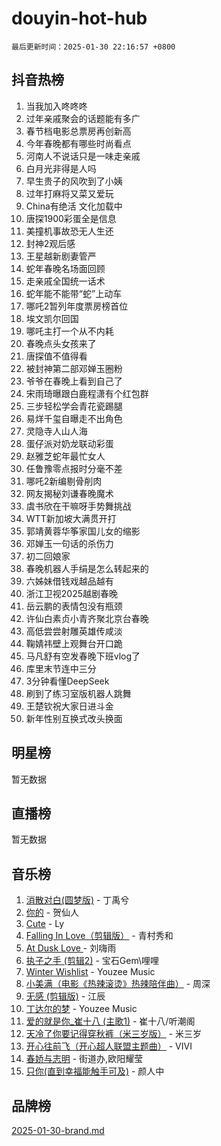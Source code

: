 # douyin-hot-hub

`最后更新时间：2025-01-30 22:16:57 +0800`

## 抖音热榜

1. 当我加入咚咚咚
1. 过年亲戚聚会的话题能有多广
1. 春节档电影总票房再创新高
1. 今年春晚都有哪些时尚看点
1. 河南人不说话只是一味走亲戚
1. 白月光非得是人吗
1. 早生贵子的风吹到了小姨
1. 过年打麻将又菜又爱玩
1. China有绝活 文化加载中
1. 唐探1900彩蛋全是信息
1. 美撞机事故恐无人生还
1. 封神2观后感
1. 王星越新剧妻管严
1. 蛇年春晚名场面回顾
1. 走亲戚全国统一话术
1. 蛇年能不能带“蛇”上动车
1. 哪吒2暂列年度票房榜首位
1. 埃文凯尔回国
1. 哪吒主打一个从不内耗
1. 春晚点头女孩来了
1. 唐探值不值得看
1. 被封神第二部邓婵玉圈粉
1. 爷爷在春晚上看到自己了
1. 宋雨琦曝跟白鹿程潇有个红包群
1. 三步轻松学会青花瓷踢腿
1. 易烊千玺自曝走不出角色
1. 灵隐寺人山人海
1. 蛋仔派对奶龙联动彩蛋
1. 赵雅芝蛇年最忙女人
1. 任鲁豫零点报时分毫不差
1. 哪吒2新编剔骨削肉
1. 网友揭秘刘谦春晚魔术
1. 虞书欣在干嘛呀手势舞挑战
1. WTT新加坡大满贯开打
1. 郭靖黄蓉华筝家国儿女的缩影
1. 邓婵玉一句话的杀伤力
1. 初二回娘家
1. 春晚机器人手绢是怎么转起来的
1. 六姊妹借钱戏越品越有
1. 浙江卫视2025越剧春晚
1. 岳云鹏的表情包没有瓶颈
1. 许仙白素贞小青齐聚北京台春晚
1. 高低尝尝射雕英雄传咸淡
1. 鞠婧祎壁上观舞台开口跪
1. 马凡舒有空发春晚下班vlog了
1. 库里末节连中三分
1. 3分钟看懂DeepSeek
1. 刷到了练习室版机器人跳舞
1. 王楚钦祝大家日进斗金
1. 新年性别互换式改头换面

## 明星榜

暂无数据

## 直播榜

暂无数据

## 音乐榜

1. [消散对白(圆梦版)](https://sf5-hl-cdn-tos.douyinstatic.com/obj/tos-cn-ve-2774/og4jB5I5IizzoZVAAAzWgBMAsMDWoArfwBOiFs) - 丁禹兮
1. [你的](https://sf5-hl-cdn-tos.douyinstatic.com/obj/tos-cn-ve-2774/oYuIeKf42jB7sEV6B2upMdpYAgfrQWj0FeRegh) - 贺仙人
1. [Cute](https://sf5-hl-cdn-tos.douyinstatic.com/obj/tos-cn-ve-2774/o4IbIzHWKAAB4wsS5qMBRiiAlEBGTpQRNfFvuo) - Ly
1. [Falling In Love（剪辑版）](https://sf5-hl-cdn-tos.douyinstatic.com/obj/tos-cn-ve-2774/o8ajpA8zzgBPahbBIO8AcKGBLJezFCRd1wfP9f) - 青村秀和
1. [ At Dusk  Love ](https://sf5-hl-cdn-tos.douyinstatic.com/obj/tos-cn-ve-2774/o8CrpCf5CaYgI4ZrtQgMQAFEfuGqNnRSDQAPBc) - 刘嗨雨
1. [执子之手 (剪辑2)](https://sf5-hl-cdn-tos.douyinstatic.com/obj/tos-cn-ve-2774/oUoZLQjCc31XzqsBnBQUNgeKtYPBcgbFDwtfcu) - 宝石Gem\哩哩
1. [Winter Wishlist](https://sf5-hl-cdn-tos.douyinstatic.com/obj/tos-cn-ve-2774/oIIgUOeamCFCVAzxN6MFRLIBlLGpUqQxeeHrLE) - Youzee Music
1. [小美满（电影《热辣滚烫》热辣陪伴曲）](https://sf5-hl-cdn-tos.douyinstatic.com/obj/tos-cn-ve-2774/o0GAn2lSgfZIDUgtevCGDQYnFg4CwnrBaxbTZL) - 周深
1. [无感 (剪辑版)](https://sf5-hl-cdn-tos.douyinstatic.com/obj/tos-cn-ve-2774/o0eIsUzJBDlQaQFC5OFlgbMEZC1TFYBftOBn6p) - 江辰
1. [丁达尔的梦](https://sf5-hl-cdn-tos.douyinstatic.com/obj/tos-cn-ve-2774/oMU3WirUZBVQkAC9ccG5P2IQirziZM2RTInUY) - Youzee Music
1. [爱的就是你_崔十八 (主歌1)](https://sf5-hl-cdn-tos.douyinstatic.com/obj/tos-cn-ve-2774/oI5BO5DhFZ6UTcNCnZaOCBLtZ7WIMQGfgnXf5E) - 崔十八/听潮阁
1. [天冷了你要记得穿秋裤（米三岁版）](https://sf5-hl-cdn-tos.douyinstatic.com/obj/tos-cn-ve-2774/oQlIwVIDWiZ6BQilAorS7MA0AgCkQDvcZAdm1) - 米三岁
1. [开心往前飞（开心超人联盟主题曲）](https://sf5-hl-cdn-tos.douyinstatic.com/obj/tos-cn-ve-2774/9d8fb7c82cf1421fb93a9fe925275e0a) - VIVI
1. [春娇与志明](https://sf5-hl-cdn-tos.douyinstatic.com/obj/tos-cn-ve-2774/e530d8fceb7044b39707d7f9ff54add1) - 街道办,欧阳耀莹
1. [只你(直到幸福能触手可及)](https://sf5-hl-cdn-tos.douyinstatic.com/obj/tos-cn-ve-2774/o0lBkRDzFTeaVSUz3ZZSCBVtZ5DIMQGfgmEAuE) - 颜人中

## 品牌榜

[2025-01-30-brand.md](2025-01-30-brand.md)
